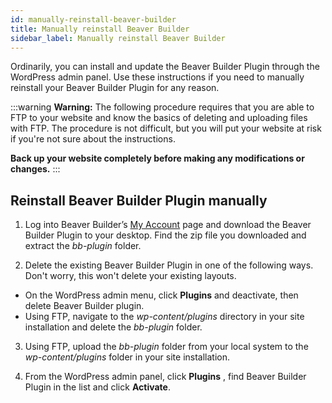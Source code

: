 ```yaml
---
id: manually-reinstall-beaver-builder
title: Manually reinstall Beaver Builder
sidebar_label: Manually reinstall Beaver Builder
---
```


Ordinarily, you can install and update the Beaver Builder Plugin through
the WordPress admin panel. Use these instructions if you need to manually
reinstall your Beaver Builder Plugin for any reason.

:::warning **Warning:**
The following procedure requires that you are able to FTP to
your website and know the basics of deleting and uploading files with FTP.
The procedure is not difficult, but you will put your website at risk if
you're not sure about the instructions.

**Back up your website completely before making any modifications or changes.**
:::

## Reinstall Beaver Builder Plugin manually

  1. Log into Beaver Builder’s [My Account](https://www.wpbeaverbuilder.com/my-account/) page and download the Beaver Builder Plugin to your desktop. Find the zip file you downloaded and extract the _bb-plugin_ folder.

  2. Delete the existing Beaver Builder Plugin in one of the following ways.  
Don't worry, this won't delete your existing layouts.

  * On the WordPress admin menu, click **Plugins** and deactivate, then delete Beaver Builder plugin.  
  * Using FTP, navigate to the *wp-content/plugins*  directory in your site installation and delete the *bb-plugin* folder.

3. Using FTP, upload the *bb-plugin* folder from your local system to the *wp-content/plugins* folder in your site installation.

4. From the WordPress admin panel, click **Plugins** , find Beaver Builder Plugin in the list and click **Activate**.
